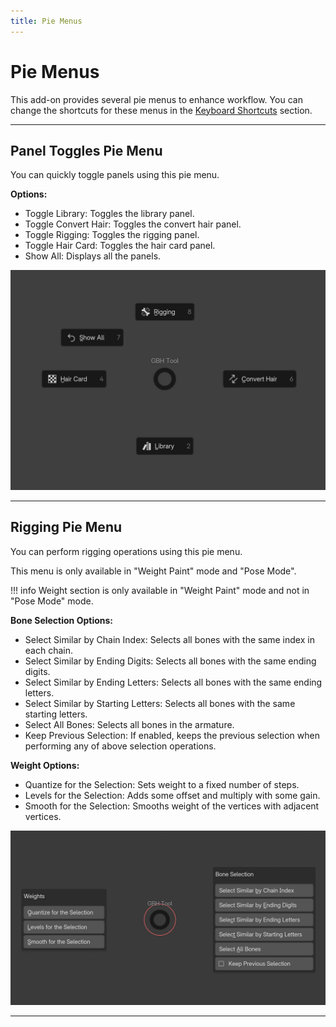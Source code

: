 ```yaml
---
title: Pie Menus
---
```


# Pie Menus

This add-on provides several pie menus to enhance workflow. You can change the shortcuts for these menus in the [Keyboard Shortcuts](../preferences/keyboard_shortcuts.md) section.

---

## Panel Toggles Pie Menu
You can quickly toggle panels using this pie menu.

**Options:**

- Toggle Library: Toggles the library panel.
- Toggle Convert Hair: Toggles the convert hair panel.
- Toggle Rigging: Toggles the rigging panel.
- Toggle Hair Card: Toggles the hair card panel.
- Show All: Displays all the panels.

![image](../assets/images/pie_menus/01.jpg)

---

## Rigging Pie Menu
You can perform rigging operations using this pie menu.

This menu is only available in "Weight Paint" mode and "Pose Mode".

!!! info
    Weight section is only available in "Weight Paint" mode and not in "Pose Mode" mode.

**Bone Selection Options:**

- Select Similar by Chain Index: Selects all bones with the same index in each chain.
- Select Similar by Ending Digits: Selects all bones with the same ending digits.
- Select Similar by Ending Letters: Selects all bones with the same ending letters.
- Select Similar by Starting Letters: Selects all bones with the same starting letters.
- Select All Bones: Selects all bones in the armature.
- Keep Previous Selection: If enabled, keeps the previous selection when performing any of above selection operations.

**Weight Options:**

- Quantize for the Selection: Sets weight to a fixed number of steps.
- Levels for the Selection: Adds some offset and multiply with some gain.
- Smooth for the Selection: Smooths weight of the vertices with adjacent vertices.

![image](../assets/images/pie_menus/02.jpg)


---


